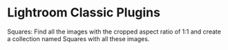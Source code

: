# Lightroom Classic Plugins

Squares: Find all the images with the cropped aspect ratio of 1:1 and create a collection named Squares with all these images.

